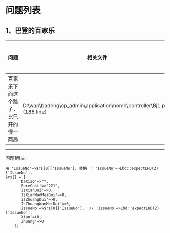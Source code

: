 
# 问题列表
## 1、巴登的百家乐

问题 | 相关文件 | 解决（代码修改） 
--|--|--
百家乐下面这个路子，比已开的慢一两局 |D:\wap\badeng\cp_admin\application\home\controller\Bj1.php (186 line)  |  此表下问题1解决：


----
问题1解决：
```
用 'IssueNo'=>$rs[0]['IssueNo'], 替换 ： 'IssueNo'=>Lhd::expectLHD(2)['IssueNo'],
$rs[] = [
      'DaXiao'=>"",
      'ForeCast'=>"221",
      'IsXianDui'=>0,
      'IsXianWanMeiDui'=>0,
      'IsZhuangDui'=>0,
      'IsZhuangWanMeiDui'=>0,
      'IssueNo'=>$rs[0]['IssueNo'],  // 'IssueNo'=>Lhd::expectLHD(2)['IssueNo'],
      'Xian'=>0,
      'Zhuang'=>0
    ];
```